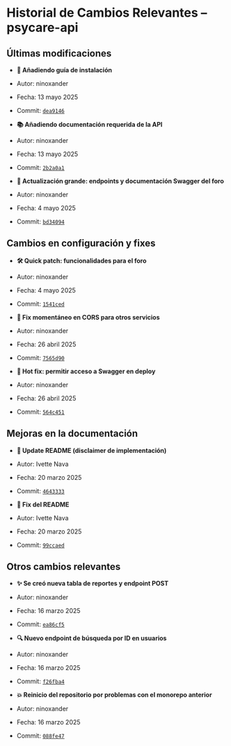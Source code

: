 
# Historial de Cambios Relevantes – psycare-api

  

## Últimas modificaciones

  

-  **📝 Añadiendo guía de instalación**

- Autor: ninoxander

- Fecha: 13 mayo 2025

- Commit: [`dea9146`](https://github.com/ninoxander/psycare-api/commit/dea9146a6d207db38abc61c7651289e5962aa232)

  

-  **📚 Añadiendo documentación requerida de la API**

- Autor: ninoxander

- Fecha: 13 mayo 2025

- Commit: [`2b2a0a1`](https://github.com/ninoxander/psycare-api/commit/2b2a0a155525cf4f95a359684fc7a75ba24a6294)

  

-  **🧩 Actualización grande: endpoints y documentación Swagger del foro**

- Autor: ninoxander

- Fecha: 4 mayo 2025

- Commit: [`bd34094`](https://github.com/ninoxander/psycare-api/commit/bd340948f18e10e716668a8bbb5c72d067a2e9f6)

  

## Cambios en configuración y fixes

  

-  **🛠 Quick patch: funcionalidades para el foro**

- Autor: ninoxander

- Fecha: 4 mayo 2025

- Commit: [`1541ced`](https://github.com/ninoxander/psycare-api/commit/1541ced5a775592067ad3e8301813d4ba7f4b2fb)

  

-  **🔧 Fix momentáneo en CORS para otros servicios**

- Autor: ninoxander

- Fecha: 26 abril 2025

- Commit: [`7565d90`](https://github.com/ninoxander/psycare-api/commit/7565d9011b6b10dfdfcd083ca3286f2e78b6bd47)

  

-  **🔧 Hot fix: permitir acceso a Swagger en deploy**

- Autor: ninoxander

- Fecha: 26 abril 2025

- Commit: [`564c451`](https://github.com/ninoxander/psycare-api/commit/564c451d9a60d66acc79123d8b7c3ed50ea9607f)

  

## Mejoras en la documentación

  

-  **📘 Update README (disclaimer de implementación)**

- Autor: Ivette Nava

- Fecha: 20 marzo 2025

- Commit: [`4643333`](https://github.com/ninoxander/psycare-api/commit/4643333ce53d31f52fa7c9cc2edd7a514c56716c)

  

-  **📗 Fix del README**

- Autor: Ivette Nava

- Fecha: 20 marzo 2025

- Commit: [`99ccaed`](https://github.com/ninoxander/psycare-api/commit/99ccaed82ee4f2c43197f7f79d9e4a73dc1150ee)

  

## Otros cambios relevantes

  

-  **✨ Se creó nueva tabla de reportes y endpoint POST**

- Autor: ninoxander

- Fecha: 16 marzo 2025

- Commit: [`ea86cf5`](https://github.com/ninoxander/psycare-api/commit/ea86cf59a18215a31b266df01417c731ed963c86)

  

-  **🔍 Nuevo endpoint de búsqueda por ID en usuarios**

- Autor: ninoxander

- Fecha: 16 marzo 2025

- Commit: [`f26fba4`](https://github.com/ninoxander/psycare-api/commit/f26fba44ca0bd5b1017936e0fc8496d204afbacb)

  

-  **💥 Reinicio del repositorio por problemas con el monorepo anterior**

- Autor: ninoxander

- Fecha: 16 marzo 2025

- Commit: [`088fe47`](https://github.com/ninoxander/psycare-api/commit/088fe471708200cc43fe607f51e8cd6f6f75b423)